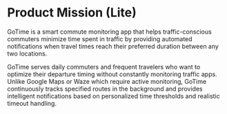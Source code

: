 # Product Mission (Lite)

GoTime is a smart commute monitoring app that helps traffic-conscious commuters minimize time spent in traffic by providing automated notifications when travel times reach their preferred duration between any two locations.

GoTime serves daily commuters and frequent travelers who want to optimize their departure timing without constantly monitoring traffic apps. Unlike Google Maps or Waze which require active monitoring, GoTime continuously tracks specified routes in the background and provides intelligent notifications based on personalized time thresholds and realistic timeout handling.
